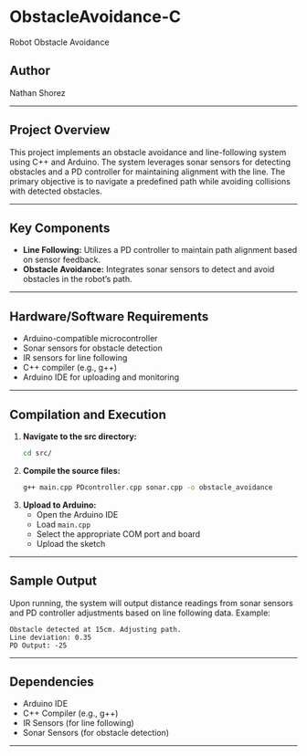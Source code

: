 # ObstacleAvoidance-C
Robot Obstacle Avoidance

## Author
Nathan Shorez

---

## Project Overview
This project implements an obstacle avoidance and line-following system using C++ and Arduino. The system leverages sonar sensors for detecting obstacles and a PD controller for maintaining alignment with the line. The primary objective is to navigate a predefined path while avoiding collisions with detected obstacles.

---

## Key Components
- **Line Following:** Utilizes a PD controller to maintain path alignment based on sensor feedback.
- **Obstacle Avoidance:** Integrates sonar sensors to detect and avoid obstacles in the robot’s path.

---

## Hardware/Software Requirements
- Arduino-compatible microcontroller
- Sonar sensors for obstacle detection
- IR sensors for line following
- C++ compiler (e.g., g++)
- Arduino IDE for uploading and monitoring

---

## Compilation and Execution
1. **Navigate to the src directory:**
   ```bash
   cd src/
   ```
2. **Compile the source files:**
   ```bash
   g++ main.cpp PDcontroller.cpp sonar.cpp -o obstacle_avoidance
   ```
3. **Upload to Arduino:**
   - Open the Arduino IDE
   - Load `main.cpp`
   - Select the appropriate COM port and board
   - Upload the sketch

---

## Sample Output
Upon running, the system will output distance readings from sonar sensors and PD controller adjustments based on line following data. Example:
```
Obstacle detected at 15cm. Adjusting path.
Line deviation: 0.35
PD Output: -25
```
---

## Dependencies
- Arduino IDE
- C++ Compiler (e.g., g++)
- IR Sensors (for line following)
- Sonar Sensors (for obstacle detection)

---

